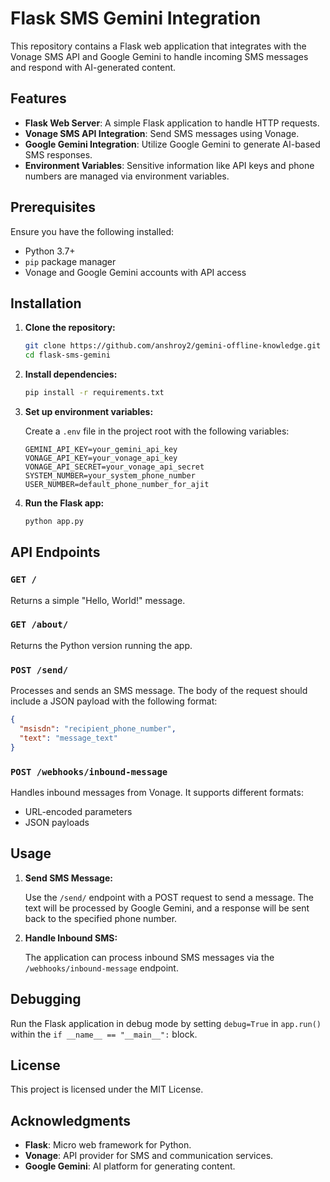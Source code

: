 # Flask SMS Gemini Integration

This repository contains a Flask web application that integrates with the Vonage SMS API and Google Gemini to handle incoming SMS messages and respond with AI-generated content.

## Features

- **Flask Web Server**: A simple Flask application to handle HTTP requests.
- **Vonage SMS API Integration**: Send SMS messages using Vonage.
- **Google Gemini Integration**: Utilize Google Gemini to generate AI-based SMS responses.
- **Environment Variables**: Sensitive information like API keys and phone numbers are managed via environment variables.

## Prerequisites

Ensure you have the following installed:

- Python 3.7+
- `pip` package manager
- Vonage and Google Gemini accounts with API access

## Installation

1. **Clone the repository:**

   ```bash
   git clone https://github.com/anshroy2/gemini-offline-knowledge.git
   cd flask-sms-gemini
   ```

2. **Install dependencies:**

   ```bash
   pip install -r requirements.txt
   ```

3. **Set up environment variables:**

   Create a `.env` file in the project root with the following variables:

   ```plaintext
   GEMINI_API_KEY=your_gemini_api_key
   VONAGE_API_KEY=your_vonage_api_key
   VONAGE_API_SECRET=your_vonage_api_secret
   SYSTEM_NUMBER=your_system_phone_number
   USER_NUMBER=default_phone_number_for_ajit
   ```

4. **Run the Flask app:**

   ```bash
   python app.py
   ```

## API Endpoints

### `GET /`
Returns a simple "Hello, World!" message.

### `GET /about/`
Returns the Python version running the app.

### `POST /send/`
Processes and sends an SMS message. The body of the request should include a JSON payload with the following format:

```json
{
  "msisdn": "recipient_phone_number",
  "text": "message_text"
}
```

### `POST /webhooks/inbound-message`
Handles inbound messages from Vonage. It supports different formats:
- URL-encoded parameters
- JSON payloads

## Usage

1. **Send SMS Message:**

   Use the `/send/` endpoint with a POST request to send a message. The text will be processed by Google Gemini, and a response will be sent back to the specified phone number.

2. **Handle Inbound SMS:**

   The application can process inbound SMS messages via the `/webhooks/inbound-message` endpoint.

## Debugging

Run the Flask application in debug mode by setting `debug=True` in `app.run()` within the `if __name__ == "__main__":` block.

## License

This project is licensed under the MIT License.

## Acknowledgments

- **Flask**: Micro web framework for Python.
- **Vonage**: API provider for SMS and communication services.
- **Google Gemini**: AI platform for generating content.